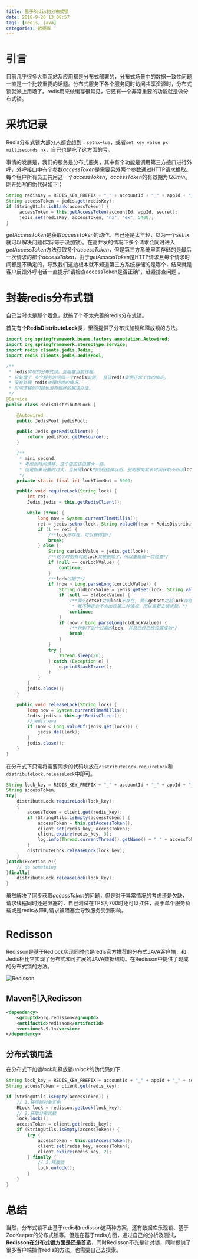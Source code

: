 ```yaml
---
title: 基于Redis的分布式锁
date: 2018-9-20 13:08:57
tags: [redis, java]
categories: 数据库
---
```


# 引言

目前几乎很多大型网站及应用都是分布式部署的，分布式场景中的数据一致性问题一直是一个比较重要的话题。分布式服务下各个服务同时访问共享资源时，分布式锁就派上用场了。redis用来做缓存很常见，它还有一个非常重要的功能就是做分布式锁。

# 采坑记录

Redis分布式锁大部分人都会想到：`setnx+lua`，或者`set key value px milliseconds nx`，自己也是吃了这方面的亏。

事情的发展是，我们的服务是分布式服务，其中有个功能是调用第三方接口进行外呼，外呼接口中有个参数*accessToken*是需要另外两个参数通过HTTP请求换取。每个租户所有员工共用这一个*accessToken*，*accessToken*的有效期为*120min*。刚开始写的伪代码如下：

```java
String redisKey = REDIS_KEY_PREFIX + "_" + accountId + "_" + appId + "_" + secret;            
String accessToken = jedis.get(redisKey);
if (StringUtils.isBlank(accessToken)) {
     accessToken = this.getAccessToken(accountId, appId, secret);
     jedis.set(redisKey, accessToken, "nx", "ex", 5400);
}
```

*getAccessToken*是获取*accessToken*的动作。自己还是太年轻，以为一个*setnx*就可以解决问题(实际等于没加锁)。在高并发的情况下多个请求会同时进入*getAccessToken*方法获取多个*accessToken*，但是第三方系统里面存储的是最后一次请求的那个*accessToken*，由于*getAccessToken*是HTTP请求且每个请求时间都是不确定的，导致我们这边根本就不知道第三方系统存储的是哪个，结果就是客户反馈外呼电话一直提示“请检查accessToken是否正确”，赶紧排查问题 。

# 封装redis分布式锁

自己当时也是那个着急，就搞了个不太完善的redis分布式锁。

首先有个**RedisDistributeLock**类，里面提供了分布式加锁和释放锁的方法。

```java
import org.springframework.beans.factory.annotation.Autowired;
import org.springframework.stereotype.Service;
import redis.clients.jedis.Jedis;
import redis.clients.jedis.JedisPool;

/**
 * redis实现的分布式锁。会阻塞当前线程。
 * 只处理了 多个服务访问同一个redis实例， 且该redis实例正常工作的情况。
 * 没有处理 redis故障切换的情况。
 * 时间漂移的问题也没有很好的解决办法。
 */
@Service
public class RedisDistributeLock {

    @Autowired
    public JedisPool jedisPool;

    public Jedis getRedisClient() {
        return jedisPool.getResource();
    }

    /**
     * mini second.
     * 考虑到时间漂移，这个值应该设置大一些。
     * 但是如果设置的过大，当获得lock的线程挂掉以后，别的服务就长时间获取不到该lock, 必须等到该lock过期。
     */
    private static final int lockTimeOut = 5000;

    public void requireLock(String lock) {
        int ret;
        Jedis jedis = this.getRedisClient();

        while (true) {
            long now = System.currentTimeMillis();
            ret = jedis.setnx(lock, String.valueOf(now + RedisDistributeLock.lockTimeOut)).intValue();
            if (1 == ret) {
                /**lock不存在，可以获得锁*/
                break;
            } else {
                String curLockValue = jedis.get(lock);
                /**这个时刻有可能lock又被删除了，所以重新做一次检查*/
                if (null == curLockValue) {
                    continue;
                }
                /**lock过期了*/
                if (now > Long.parseLong(curLockValue)) {
                    String oldLockValue = jedis.getSet(lock, String.valueOf(now + RedisDistributeLock.lockTimeOut));
                    if (null == oldLockValue) {
                        /**要么getset之前lock不存在, 要么getset之前lock存在但没有值，
                         * 我不确定会不会出现第二种情况，所以重新去请求锁。*/
                        continue;
                    }
                    if (now > Long.parseLong(oldLockValue)) {
                        /**抢到了这个过期的lock, 并且已经已经设置成功*/
                        break;
                    }
                }
                try {
                    Thread.sleep(20);
                } catch (Exception e) {
                    e.printStackTrace();
                }
            }
        }
        jedis.close();
    }

    public void releaseLock(String lock) {
        long now = System.currentTimeMillis();
        Jedis jedis = this.getRedisClient();
        //jedis.eva
        if (now < Long.valueOf(jedis.get(lock))) {
            jedis.del(lock);
        }
        jedis.close();
    }
}
```

在分布式下只需将需要同步的代码块放在`distributeLock.requireLock`和`distributeLock.releaseLock`中即可。

```java
String lock_key = REDIS_KEY_PREFIX + "_" + accountId + "_" + appId + "_" + secret;
String accessToken;
try{
    distributeLock.requireLock(lock_key);
    {
        accessToken = client.get(redis_key);
        if (StringUtils.isEmpty(accessToken)) {
            accessToken = this.getAccessToken();
            client.set(redis_key, accessToken);
            client.expire(redis_key, 3);
            log.info(Thread.currentThread().getName() + " " + accessToken);
        }
        distributeLock.releaseLock(lock_key);
    }
}catch(Excetion e){
    // do something
}finally{
    distributeLock.releaseLock(lock_key);
}
```

虽然解决了同步获取*accessToken*的问题，但是对于异常情况的考虑还是欠缺，请求线程同时还是阻塞的，自己测试在TPS为700时还可以扛住，高于单个服务负载或是redis故障时请求被阻塞会导致服务受到影响。

# Redisson

Redisson是基于Redlock实现同时也是redis官方推荐的分布式JAVA客户端，和Jedis相比它实现了分布式和可扩展的JAVA数据结构。在Redisson中提供了现成的分布式锁的方法。

![Redisson](../../../../images/2018-8/Redisson.jpg)

## Maven引入Redisson

```xml
<dependency>
	<groupId>org.redisson</groupId>
	<artifactId>redisson</artifactId>
	<version>3.9.1</version>
</dependency>
```

## 分布式锁用法

在分布式下加锁*lock*和释放锁*unlock*的伪代码如下

```java
String lock_key = REDIS_KEY_PREFIX + accountId + "_" + appId + "_" + secret;
String accessToken = client.get(redis_key);

if (StringUtils.isEmpty(accessToken)) {
    // 1.获得锁对象实例
    RLock lock = redisson.getLock(lock_key);
    // 2.获取分布式锁
    lock.lock(); 
    accessToken = client.get(redis_key);
    if (StringUtils.isEmpty(accessToken)) {
        try {
            accessToken = this.getAccessToken();
            client.set(redis_key, accessToken);
            client.expire(redis_key, 2);
        } finally {
            // 3.释放锁
            lock.unlock(); 
        }
    }
}
```

# 总结

当然，分布式锁不止基于redis和redisson这两种方案，还有数据库乐观锁、基于ZooKeeper的分布式锁等。但是在基于redis方面，通过自己的分析及测试，**Redisson在分布式锁方面是还是首选**，同时Redisson不光是针对锁，同时提供了很多客户端操作redis的方法，也需要自己去摸索。